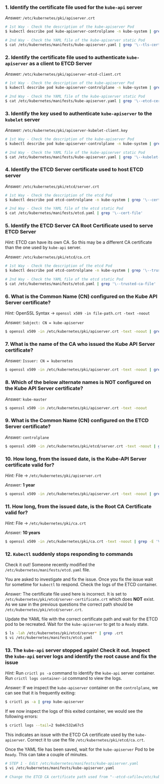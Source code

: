 ### 1. Identify the certificate file used for the `kube-api` server

*Answer:* `/etc/kubernetes/pki/apiserver.crt`

```bash
# 1st Way - Check the description of the kube-apiserver Pod
$ kubectl describe pod kube-apiserver-controlplane -n kube-system | grep '\--tls-cert-file'

# 2nd Way - Check the YAML file of the kube-apiserver static Pod
$ cat /etc/kubernetes/manifests/kube-apiserver.yaml | grep '\--tls-cert-file'
```

### 2. Identify the certificate file used to authenticate `kube-apiserver` as a client to ETCD Server

*Answer:* `/etc/kubernetes/pki/apiserver-etcd-client.crt`

```bash
# 1st Way - Check the description of the kube-apiserver Pod
$ kubectl describe pod kube-apiserver-controlplane -n kube-system | grep '\--etcd-certfile'

# 2nd Way - Check the YAML file of the kube-apiserver static Pod
$ cat /etc/kubernetes/manifests/kube-apiserver.yaml | grep '\--etcd-certfile'
```

### 3. Identify the key used to authenticate `kube-apiserver` to the `kubelet` server

*Answer:* `/etc/kubernetes/pki/apiserver-kubelet-client.key`

```bash
# 1st Way - Check the description of the kube-apiserver Pod
$ kubectl describe pod kube-apiserver-controlplane -n kube-system | grep '\--kubelet-client-key'

# 2nd Way - Check the YAML file of the kube-apiserver static Pod
$ cat /etc/kubernetes/manifests/kube-apiserver.yaml | grep '\--kubelet-client-key'
```

### 4. Identify the ETCD Server certificate used to host ETCD server

*Answer:* `/etc/kubernetes/pki/etcd/server.crt`

```bash
# 1st Way - Check the description of the etcd Pod
$ kubectl describe pod etcd-controlplane -n kube-system | grep '\--cert-file'

# 2nd Way - Check the YAML file of the etcd static Pod
$ cat /etc/kubernetes/manifests/etcd.yaml | grep '\--cert-file'
```

### 5. Identify the ETCD Server CA Root Certificate used to serve ETCD Server

*Hint:* ETCD can have its own CA. So this may be a different CA certificate than the one used by `kube-api` server.

*Answer:* `/etc/kubernetes/pki/etcd/ca.crt`

```bash
# 1st Way - Check the description of the etcd Pod
$ kubectl describe pod etcd-controlplane -n kube-system | grep '\--trusted-ca-file'

# 2nd Way - Check the YAML file of the etcd static Pod
$ cat /etc/kubernetes/manifests/etcd.yaml | grep '\--trusted-ca-file'
```

### 6. What is the Common Name (CN) configured on the Kube API Server certificate?

*Hint:* OpenSSL Syntax -> `openssl x509 -in file-path.crt -text -noout`

*Answer:* `Subject: CN = kube-apiserver`

```bash
$ openssl x509 -in /etc/kubernetes/pki/apiserver.crt -text -noout | grep CN
```

### 7. What is the name of the CA who issued the Kube API Server certificate?

*Answer:* `Issuer: CN = kubernetes`

```bash
$ openssl x509 -in /etc/kubernetes/pki/apiserver.crt -text -noout | grep -i issuer
```

### 8. Which of the below alternate names is NOT configured on the Kube API Server certificate?

*Answer:* `kube-master`

```bash
$ openssl x509 -in /etc/kubernetes/pki/apiserver.crt -text -noout
```

### 9. What is the Common Name (CN) configured on the ETCD Server certificate?

*Answer:* `controlplane`

```bash
$ openssl x509 -in /etc/kubernetes/pki/etcd/server.crt -text -noout | grep CN
```

### 10. How long, from the issued date, is the Kube-API Server certificate valid for?

*Hint:* File -> `/etc/kubernetes/pki/apiserver.crt`

*Answer:* **1 year**

```bash
$ openssl x509 -in /etc/kubernetes/pki/apiserver.crt -text -noout | grep -E 'Validity|Not\s'
```

### 11. How long, from the issued date, is the Root CA Certificate valid for?

*Hint:* File -> `/etc/kubernetes/pki/ca.crt`

*Answer:* **10 years**

```bash
$ openssl x509 -in /etc/kubernetes/pki/ca.crt -text -noout | grep -E 'Validity|Not\s'
```

### 12. `Kubectl` suddenly stops responding to commands

Check it out! Someone recently modified the `/etc/kubernetes/manifests/etcd.yaml` file.

You are asked to investigate and fix the issue. Once you fix the issue wait for sometime for `kubectl` to respond. Check the logs of the ETCD container.

*Answer:* The certificate file used here is incorrect. It is set to `/etc/kubernetes/pki/etcd/server-certificate.crt` which does **NOT** exist. As we saw in the previous questions the correct path should be `/etc/kubernetes/pki/etcd/server.crt`.

Update the YAML file with the correct certificate path and wait for the ETCD pod to be recreated. Wait for the `kube-apiserver` to get to a `Ready` state.

```bash
$ ls -lah /etc/kubernetes/pki/etcd/server* | grep .crt
$ vi /etc/kubernetes/manifests/etcd.yaml
```

### 13. The `kube-api` server stopped again! Check it out. Inspect the `kube-api` server logs and identify the root cause and fix the issue

*Hint:* Run `crictl ps -a` command to identify the `kube-api` server container. Run `crictl logs container-id` command to view the logs.

*Answer:* If we inspect the `kube-apiserver` container on the `controlplane`, we can see that it is frequently exiting: 

```bash
$ crictl ps -a | grep kube-apiserver
```

If we now inspect the logs of this exited container, we would see the following errors:

```bash
$ crictl logs --tail=2 9a84c532a67c5
```

This indicates an issue with the ETCD CA certificate used by the `kube-apiserver`. Correct it to use the file `/etc/kubernetes/pki/etcd/ca.crt`.

Once the YAML file has been saved, wait for the `kube-apiserver` Pod to be `Ready`. This can take a couple of minutes.

```bash
# STEP 1 - Edit /etc/kubernetes/manifests/kube-apiserver.yaml
$ vi /etc/kubernetes/manifests/kube-apiserver.yaml

# Change the ETCD CA certificate path used from "--etcd-cafile=/etc/kubernetes/pki/ca.crt" to "--etcd-cafile=/etc/kubernetes/pki/etcd/ca.crt"
```
